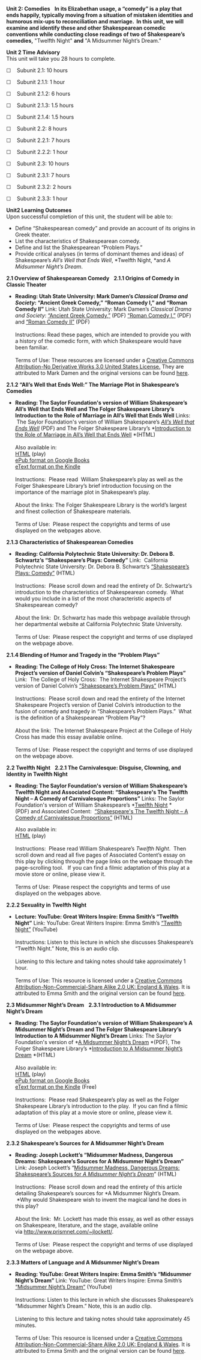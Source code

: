 **Unit 2: Comedies** <span id="2"></span> 
**In its Elizabethan usage, a “comedy” is a play that ends happily,
typically moving from a situation of mistaken identities and humorous
mix-ups to reconciliation and marriage.  In this unit, we will examine
and identify these and other Shakespearean comedic conventions while
conducting close readings of two of Shakespeare’s comedies,** "Twelfth
Night" **and** "A Midsummer Night’s Dream."

**Unit 2 Time Advisory**  
This unit will take you 28 hours to complete.   
  
 ☐    Subunit 2.1: 10 hours  
  
 ☐    Subunit 2.1.1: 1 hour  
  
 ☐    Subunit 2.1.2: 6 hours  
  
 ☐    Subunit 2.1.3: 1.5 hours  
  
 ☐    Subunit 2.1.4: 1.5 hours

☐    Subunit 2.2: 8 hours  
  
 ☐    Subunit 2.2.1: 7 hours  
  
 ☐    Subunit 2.2.2: 1 hour

☐    Subunit 2.3: 10 hours  
  
 ☐    Subunit 2.3.1: 7 hours  
  
 ☐    Subunit 2.3.2: 2 hours  
  
 ☐    Subunit 2.3.3: 1 hour

**Unit2 Learning Outcomes**  
Upon successful completion of this unit, the student will be able to:

-   Define “Shakespearean comedy” and provide an account of its origins
    in Greek theater.
-   List the characteristics of Shakespearean comedy.
-   Define and list the Shakespearean “Problem Plays.”
-   Provide critical analyses (in terms of dominant themes and ideas) of
    Shakespeare’s *All’s Well that Ends Well*, *Twelfth Night, *and *A
    Midsummer Night’s Dream*.

**2.1 Overview of Shakespearean Comedy** <span id="2.1"></span> 
**2.1.1 Origins of Comedy in Classic Theater** <span id="2.1.1"></span> 
-   **Reading: Utah State University: Mark Damen’s *Classical Drama and
    Society*: “Ancient Greek Comedy,” “Roman Comedy I,” and “Roman
    Comedy II”**
    Link: Utah State University: Mark Damen’s *Classical Drama and
    Society*: [“Ancient Greek
    Comedy,”](https://resources.saylor.org/wwwresources/archived/site/wp-content/uploads/2013/04/ENGL401-2.1.1-EarlyGreekComedyandSatyrPlays.pdf)
    (PDF) [“Roman Comedy
    I,”](https://resources.saylor.org/wwwresources/archived/site/wp-content/uploads/2013/04/ENGL401-2.1.1-RomanComedyPart1-.pdf)
    (PDF) and [“Roman Comedy
    II”](https://resources.saylor.org/wwwresources/archived/site/wp-content/uploads/2013/04/ENGL401-2.1.1-RomanComedyPart2.pdf)
    (PDF)  
        
     Instructions: Read these pages, which are intended to provide you
    with a history of the comedic form, with which Shakespeare would
    have been familiar.  
        
     Terms of Use: These resources are licensed under a [Creative
    Commons Attribution-No Derivative Works 3.0 United States
    License.](http://creativecommons.org/licenses/by-nd/3.0/us/) They
    are attributed to Mark Damen and the original versions can be found
    [here](http://www.usu.edu/markdamen/ClasDram/coursedescription.htm).

**2.1.2 “All’s Well that Ends Well:” The Marriage Plot in Shakespeare’s
Comedies** <span id="2.1.2"></span> 
-   **Reading: The Saylor Foundation's version of William Shakespeare’s
    All’s Well that Ends Well and The Folger Shakespeare Library’s
    Introduction to the Role of Marriage in All’s Well that Ends Well**
    Links:  The Saylor Foundation's version of William
    Shakespeare’s [*All’s Well that Ends
    Well*](https://resources.saylor.org/wwwresources/archived/site/wp-content/uploads/2011/11/SAYLOR.ORG-ENGL401-ALLS-WELL-THAT-ENDS-WELL.pdf) (PDF)
    and The Folger Shakespeare Library’s *[Introduction to the Role of
    Marriage in All’s Well that Ends
    Well](http://www.folger.edu/template.cfm?cid=877) *(HTML)  
        
     Also available in:  
     [HTML](http://www.gutenberg.org/cache/epub/1529/pg1529.html)
    (play)  
     [ePub format on Google
    Books](http://books.google.com/books?id=HtnE8gQR9lYC&printsec=frontcover&dq=All%E2%80%99s+Well+that+Ends+Well&source=bl&ots=lbjrsXFkz4&sig=tQlbo70bHSB7_YpMX_nXUGQirBk&hl=en&ei=UC2OTOfnDIP98Abx-b36CQ&sa=X&oi=book_result&ct=result&resnum=3&ved=0CDMQ6AEwAg#v=onepag)  
     [eText format on the
    Kindle](http://www.amazon.com/Alls-Well-That-Ends-ebook/dp/B000FC1FXE/ref=sr_1_1?ie=UTF8&m=AG56TWVU5XWC2&s=digital-text&qid=1284386211&sr=1-1)  
        
     Instructions:  Please read  William Shakespeare’s play as well as
    the Folger Shakespeare Library’s brief introduction focusing on the
    importance of the marriage plot in Shakespeare’s play.    
          
     About the links: The Folger Shakespeare Library is the world’s
    largest and finest collection of Shakespeare materials.    
        
     Terms of Use:  Please respect the copyrights and terms of use
    displayed on the webpages above.

**2.1.3 Characteristics of Shakespearean Comedies** <span
id="2.1.3"></span> 
-   **Reading: California Polytechnic State University: Dr. Debora B.
    Schwartz’s “Shakespeare’s Plays: Comedy”**
    Link:  California Polytechnic State University: Dr. Debora B.
    Schwartz’s [“Shakespeare’s Plays:
    Comedy”](http://cla.calpoly.edu/%7Edschwart/engl339/comedy.html)
    (HTML)  
        
     Instructions:  Please scroll down and read the entirety of Dr.
    Schwartz’s introduction to the characteristics of Shakespearean
    comedy.  What would you include in a list of the most characteristic
    aspects of Shakespearean comedy?    
          
     About the link:  Dr. Schwartz has made this webpage available
    through her departmental website at California Polytechnic State
    University.    
        
     Terms of Use:  Please respect the copyright and terms of use
    displayed on the webpage above.

**2.1.4 Blending of Humor and Tragedy in the “Problem Plays”** <span
id="2.1.4"></span> 
-   **Reading: The College of Holy Cross: The Internet Shakespeare
    Project’s version of Daniel Colvin’s “Shakespeare’s Problem Plays”**
    Link:  The College of Holy Cross:  The Internet Shakespeare
    Project’s version of Daniel Colvin’s [“Shakespeare’s Problem
    Plays”](http://college.holycross.edu/projects/isp/measure/essays/1_3_problemplays.html) (HTML)  
        
     Instructions:  Please scroll down and read the entirety of the
    Internet Shakespeare Project’s version of Daniel Colvin’s
    introduction to the fusion of comedy and tragedy in “Shakespeare’s
    Problem Plays.”  What is the definition of a Shakespearean “Problem
    Play”?    
          
     About the link:  The Internet Shakespeare Project at the College of
    Holy Cross has made this essay available online.    
        
     Terms of Use:  Please respect the copyright and terms of use
    displayed on the webpage above.

**2.2 Twelfth Night** <span id="2.2"></span> 
**2.2.1 The Carnivalesque: Disguise, Clowning, and Identity in Twelfth
Night** <span id="2.2.1"></span> 
-   **Reading: The Saylor Foundation's version of William Shakespeare’s
    Twelfth Night and Associated Content: “Shakespeare's The Twelfth
    Night – A Comedy of Carnivalesque Proportions”**
    Links: The Saylor Foundation's version of William Shakespeare’s
    *[Twelfth
    Night](https://resources.saylor.org/wwwresources/archived/site/wp-content/uploads/2011/11/SAYLOR.ORG-ENGL401-TWELFTH-NIGHT.pdf) *(PDF) and
    Associated Content:  [“Shakespeare's The Twelfth Night – A Comedy of
    Carnivalesque
    Proportions”](https://web.archive.org/web/20090105062523/http://www.associatedcontent.com/article/605541/shakespeares_the_twelfth_night_a_comedy.html?cat=2) (HTML)  
      
     Also available in:  
     [HTML](http://www.gutenberg.org/cache/epub/1527/pg1527.html) (play)  
        
     Instructions:  Please read William Shakespeare’s *Twelfth Night*.
     Then scroll down and read all five pages of Associated Content’s
    essay on this play by clicking through the page links on the webpage
    through the page-scrolling tool.   If you can find a filmic
    adaptation of this play at a movie store or online, please view
    it.  
          
     Terms of Use:  Please respect the copyrights and terms of use
    displayed on the webpages above.

**2.2.2 Sexuality in Twelfth Night** <span id="2.2.2"></span> 
-   **Lecture: YouTube: Great Writers Inspire: Emma Smith’s “Twelfth
    Night”**
    Link: YouTube: Great Writers Inspire: Emma Smith’s [“Twelfth
    Night”](http://www.youtube.com/watch?v=wpjLNdsuSRU) (YouTube)  
        
     Instructions: Listen to this lecture in which she discusses
    Shakespeare’s “Twelfth Night.” Note, this is an audio clip.  
        
     Listening to this lecture and taking notes should take
    approximately 1 hour.  
        
     Terms of Use: This resource is licensed under a [Creative Commons
    Attribution-Non-Commercial-Share Alike 2.0 UK: England &
    Wales](http://creativecommons.org/licenses/by-nc-sa/2.0/). It is
    attributed to Emma Smith and the original version can be found
    [here](http://writersinspire.org/content/twelfth-night).

**2.3 Midsummer Night’s Dream** <span id="2.3"></span> 
**2.3.1 Introduction to A Midsummer Night’s Dream** <span
id="2.3.1"></span> 
-   **Reading: The Saylor Foundation's version of William Shakespeare’s
    A Midsummer Night’s Dream and The Folger Shakespeare Library’s
    Introduction to A Midsummer Night’s Dream**
    Links: The Saylor Foundation's version of *[A Midsummer Night’s
    Dream](https://resources.saylor.org/wwwresources/archived/site/wp-content/uploads/2011/11/SAYLOR.ORG-ENGL401-MIDSUMMER-NIGHTS-DREAM.pdf) *(PDF), The
    Folger Shakespeare Library’s *[Introduction to A Midsummer Night’s
    Dream](http://www.folger.edu/template.cfm?cid=901) *(HTML)  
        
     Also available in:  
     [HTML](http://www.gutenberg.org/cache/epub/2242/pg2242.html)
    (play)  
     [ePub format on Google
    Books](http://books.google.com/books?id=ljnfc90FevUC&printsec=frontcover&dq=A+Midsummer%27s+Night+Dream&hl=en&ei=IjGOTJCXEcOB8gaYm-iZCw&sa=X&oi=book_result&ct=result&resnum=1&ved=0CDUQ6AEwAA#v=onepage&q&f=false)  
     [eText format on the
    Kindle](http://www.amazon.com/A-Midsummer-Nights-Dream-ebook/dp/B000JMLOJU/ref=sr_1_1?ie=UTF8&m=AG56TWVU5XWC2&s=digital-text&qid=1284387771&sr=1-1)
    (Free)  
        
     Instructions:  Please read Shakespeare’s play as well as the Folger
    Shakespeare Library’s introduction to the play.  If you can find a
    filmic adaptation of this play at a movie store or online, please
    view it.     
          
     Terms of Use:  Please respect the copyrights and terms of use
    displayed on the webpages above.

**2.3.2 Shakespeare’s Sources for A Midsummer Night’s Dream** <span
id="2.3.2"></span> 
-   **Reading: Joseph Lockett’s “Midsummer Madness, Dangerous Dreams:
    Shakespeare’s Sources for A Midsummer Night’s Dream”**
    Link: Joseph Lockett’s “[Midsummer Madness, Dangerous Dreams:
    Shakespeare’s Sources for *A Midsummer Night’s
    Dream*](http://www.prismnet.com/~jlockett/Grist/English/dream-sources.html)” (HTML)  
        
     Instructions:  Please scroll down and read the entirety of this
    article detailing Shakespeare’s sources for *A Midsummer Night’s
    Dream.  *Why would Shakespeare wish to invent the magical land he
    does in this play?    
          
     About the link:  Mr. Lockett has made this essay, as well as other
    essays on Shakespeare, literature, and the stage, available online
    via <http://www.prismnet.com/~jlockett/>.  
        
     Terms of Use:  Please respect the copyright and terms of use
    displayed on the webpage above.

**2.3.3 Matters of Language and A Midsummer Night’s Dream** <span
id="2.3.3"></span> 
-   **Reading: YouTube: Great Writers Inspire: Emma Smith’s “Midsummer
    Night’s Dream”**
    Link: YouTube: Great Writers Inspire: Emma Smith’s [“Midsummer
    Night’s Dream”](http://www.youtube.com/watch?v=YzHyLKUun4s)
    (YouTube)  
        
     Instructions: Listen to this lecture in which she discusses
    Shakespeare’s “Midsummer Night’s Dream.” Note, this is an audio
    clip.  
        
     Listening to this lecture and taking notes should take
    approximately 45 minutes.  
        
     Terms of Use: This resource is licensed under a [Creative Commons
    Attribution-Non-Commercial-Share Alike 2.0 UK: England &
    Wales](http://creativecommons.org/licenses/by-nc-sa/2.0/). It is
    attributed to Emma Smith and the original version can be found
    [here](http://writersinspire.org/content/midsummer-nights-dream-0).


